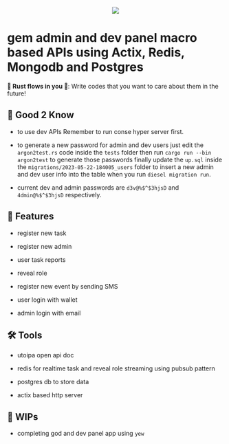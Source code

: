
<p align="center">
    <img src="https://github.com/wildonion/gem/blob/master/assets/yewrustwasm.avif"
</p>

# gem admin and dev panel macro based APIs using Actix, Redis, Mongodb and Postgres

**🦀 Rust flows in you 🌊**: Write codes that you want to care about them in the future!

## 🧐 Good 2 Know

* to use dev APIs Remember to run conse hyper server first.

* to generate a new password for admin and dev users just edit the `argon2test.rs` code inside the `tests` folder then run ```cargo run --bin argon2test``` to generate those passwords finally update the `up.sql` inside the `migrations/2023-05-22-184005_users` folder to insert a new admin and dev user info into the table when you run ```diesel migration run```. 

* current dev and admin passwords are `d3v@%$^$3hjsD` and `4dmin@%$^$3hjsD` respectively.

## 🍟 Features

* register new task 

* register new admin

* user task reports

* reveal role

* register new event by sending SMS

* user login with wallet

* admin login with email

## 🛠️ Tools

* utoipa open api doc

* redis for realtime task and reveal role streaming using pubsub pattern

* postgres db to store data

* actix based http server

## 🚧 WIPs

* completing god and dev panel app using `yew`